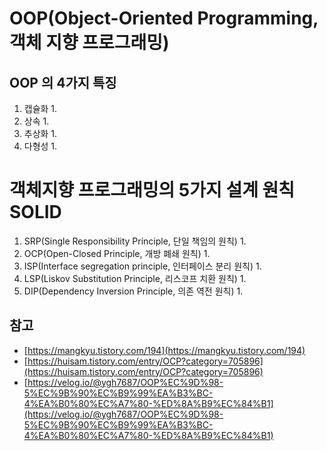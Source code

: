 # OOP(Object-Oriented Programming, 객체 지향 프로그래밍)

## OOP 의 4가지 특징

1. 캡슐화
   1. 
2. 상속
   1. 
3. 추상화
   1. 
4. 다형성
   1. 

# 객체지향 프로그래밍의 5가지 설계 원칙 SOLID

1. SRP(Single Responsibility Principle, 단일 책임의 원칙)
   1.
2. OCP(Open-Closed Principle, 개방 폐쇄 원칙)
   1.
3. ISP(Interface segregation principle, 인터페이스 분리 원칙)
   1.
4. LSP(Liskov Substitution Principle, 리스코프 치환 원칙)
   1.
5. DIP(Dependency Inversion Principle, 의존 역전 원칙)
   1.

## 참고

- [https://mangkyu.tistory.com/194](https://mangkyu.tistory.com/194)
- [https://huisam.tistory.com/entry/OCP?category=705896](https://huisam.tistory.com/entry/OCP?category=705896)
- [https://velog.io/@ygh7687/OOP%EC%9D%98-5%EC%9B%90%EC%B9%99%EA%B3%BC-4%EA%B0%80%EC%A7%80-%ED%8A%B9%EC%84%B1](https://velog.io/@ygh7687/OOP%EC%9D%98-5%EC%9B%90%EC%B9%99%EA%B3%BC-4%EA%B0%80%EC%A7%80-%ED%8A%B9%EC%84%B1)